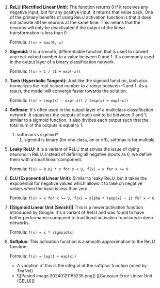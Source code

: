 1. **ReLU (Rectified Linear Unit):** The function returns 0 if it receives any negative input, but for any positive input, it returns that value back. One of the primary benefits of using ReLU activation function is that it does not activate all the neurons at the same time. This means that the neurons will only be deactivated if the output of the linear transformation is less than 0.
    
    Formula: `f(x) = max(0, x)`
    
2. **Sigmoid:** It is a smooth, differentiable function that is used to convert any real-valued number to a value between 0 and 1. It's commonly used in the output layer of a binary classification network.
    
    Formula: `f(x) = 1 / (1 + exp(-x))`
    
3. **Tanh (Hyperbolic Tangent):** Just like the sigmoid function, tanh also normalizes the real-valued number to a range between -1 and 1. As a result, the model will converge faster towards the solution.
    
    Formula: `f(x) = (exp(x) - exp(-x)) / (exp(x) + exp(-x))`
    
4. **Softmax:** It's often used in the output layer of a multiclass classification network. It squashes the outputs of each unit to be between 0 and 1, similar to a sigmoid function. It also divides each output such that the total sum of the outputs is equal to 1.
	1. softmax vs sigmoid?
		1. sigmoid is binary (for one class, on or off), softmax is for multiple
    
5. **Leaky ReLU:** It is a variant of ReLU that solves the issue of dying neurons in ReLU. Instead of defining all negative inputs as 0, we define them with a small linear component.
    
    Formula: `f(x) = 0.01 * x for x < 0, f(x) = x for x >= 0`
    
6. **ELU (Exponential Linear Unit):** Similar to leaky ReLU, but it takes the exponential for negative values which allows it to take on negative values when the input is less than zero.
    
    Formula: `f(x) = x for x >= 0, f(x) = alpha * (exp(x) - 1) for x < 0`
    
7. **[[Sigmoid Linear Unit (Swish)]]** This is a newer activation function introduced by Google. It's a variant of ReLU and was found to have better performance compared to traditional activation functions in deep networks.
    
    Formula: `f(x) = x * sigmoid(x)`
    
8. **Softplus:** This activation function is a smooth approximation to the ReLU function.
    
    Formula: `f(x) = log(1 + exp(x))`
    - A variation of this is the integral of the softplus function (used by TeaNet)
    - ![[Pasted image 20240121165235.png]]
[[Gaussian Error Linear Unit (GELU)]]